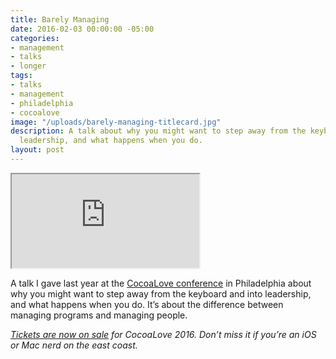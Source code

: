 ```yaml
---
title: Barely Managing
date: 2016-02-03 00:00:00 -05:00
categories:
- management
- talks
- longer
tags:
- talks
- management
- philadelphia
- cocoalove
image: "/uploads/barely-managing-titlecard.jpg"
description: A talk about why you might want to step away from the keyboard and into
  leadership, and what happens when you do.
layout: post
---
```


<p><div class='embed-container'><iframe src='https://player.vimeo.com/video/153709318?title=0&byline=0&portrait=0' webkitAllowFullScreen mozallowfullscreen allowFullScreen></iframe></div></p>


A talk I gave last year at the [CocoaLove conference](http://cocoalove.org) in Philadelphia about why you might want to step away from the keyboard and into leadership, and what happens when you do. It’s about the difference between managing programs and managing people.

*[Tickets are now on sale](https://ti.to/cocoalove/2016) for CocoaLove 2016. Don’t miss it if you’re an iOS or Mac nerd on the east coast.*

